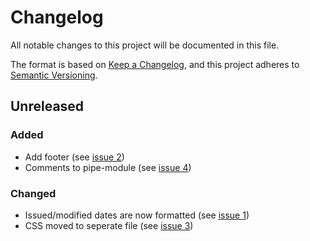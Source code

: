 # Changelog

All notable changes to this project will be documented in this file.

The format is based on [Keep a Changelog](https://keepachangelog.com/en/1.0.0/), and this project adheres
to [Semantic Versioning](https://semver.org/spec/v2.0.0.html).

## Unreleased

### Added

- Add footer (see [issue 2](https://gitlab.ilabt.imec.be/KNoWS/owlturtle2http-walder/-/issues/2))
- Comments to pipe-module (see [issue 4](https://gitlab.ilabt.imec.be/KNoWS/owlturtle2http-walder/-/issues/4))

### Changed

- Issued/modified dates are now formatted (see [issue 1](https://gitlab.ilabt.imec.be/KNoWS/owlturtle2http-walder/-/issues/1))
- CSS moved to seperate file (see [issue 3](https://gitlab.ilabt.imec.be/KNoWS/owlturtle2http-walder/-/issues/3))